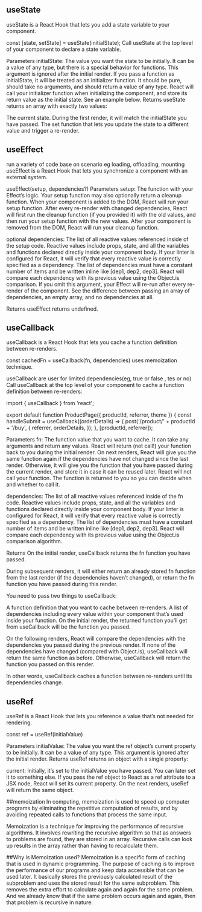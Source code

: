 ## useState
useState is a React Hook that lets you add a state variable to your component.

const [state, setState] = useState(initialState);
Call useState at the top level of your component to declare a state variable.

Parameters 
initialState: The value you want the state to be initially. It can be a value of any type, but there is a special behavior for functions. This argument is ignored after the initial render.
If you pass a function as initialState, it will be treated as an initializer function. It should be pure, should take no arguments, and should return a value of any type. React will call your initializer function when initializing the component, and store its return value as the initial state. See an example below.
Returns 
useState returns an array with exactly two values:

The current state. During the first render, it will match the initialState you have passed.
The set function that lets you update the state to a different value and trigger a re-render.

## useEffect
run a variety of code base on scenario eg loading, offloading, mounting
useEffect is a React Hook that lets you synchronize a component with an external system.

useEffect(setup, dependencies?)
Parameters 
setup: The function with your Effect’s logic. Your setup function may also optionally return a cleanup function. When your component is added to the DOM, React will run your setup function. After every re-render with changed dependencies, React will first run the cleanup function (if you provided it) with the old values, and then run your setup function with the new values. After your component is removed from the DOM, React will run your cleanup function.

optional dependencies: The list of all reactive values referenced inside of the setup code. Reactive values include props, state, and all the variables and functions declared directly inside your component body. If your linter is configured for React, it will verify that every reactive value is correctly specified as a dependency. The list of dependencies must have a constant number of items and be written inline like [dep1, dep2, dep3]. React will compare each dependency with its previous value using the Object.is comparison. If you omit this argument, your Effect will re-run after every re-render of the component. See the difference between passing an array of dependencies, an empty array, and no dependencies at all.

Returns 
useEffect returns undefined.

## useCallback
useCallback is a React Hook that lets you cache a function definition between re-renders.

const cachedFn = useCallback(fn, dependencies)
uses memoization technique.

 useCallback are user for limited dependencies(eg, true or false , tes or no)
Call useCallback at the top level of your component to cache a function definition between re-renders:

import { useCallback } from 'react';

export default function ProductPage({ productId, referrer, theme }) {
  const handleSubmit = useCallback((orderDetails) => {
    post('/product/' + productId + '/buy', {
      referrer,
      orderDetails,
    });
  }, [productId, referrer]);

  Parameters 
fn: The function value that you want to cache. It can take any arguments and return any values. React will return (not call!) your function back to you during the initial render. On next renders, React will give you the same function again if the dependencies have not changed since the last render. Otherwise, it will give you the function that you have passed during the current render, and store it in case it can be reused later. React will not call your function. The function is returned to you so you can decide when and whether to call it.

dependencies: The list of all reactive values referenced inside of the fn code. Reactive values include props, state, and all the variables and functions declared directly inside your component body. If your linter is configured for React, it will verify that every reactive value is correctly specified as a dependency. The list of dependencies must have a constant number of items and be written inline like [dep1, dep2, dep3]. React will compare each dependency with its previous value using the Object.is comparison algorithm.

Returns 
On the initial render, useCallback returns the fn function you have passed.

During subsequent renders, it will either return an already stored fn  function from the last render (if the dependencies haven’t changed), or return the fn function you have passed during this render.

You need to pass two things to useCallback:

A function definition that you want to cache between re-renders.
A list of dependencies including every value within your component that’s used inside your function.
On the initial render, the returned function you’ll get from useCallback will be the function you passed.

On the following renders, React will compare the dependencies with the dependencies you passed during the previous render. If none of the dependencies have changed (compared with Object.is), useCallback will return the same function as before. Otherwise, useCallback will return the function you passed on this render.

In other words, useCallback caches a function between re-renders until its dependencies change.

## useRef
useRef is a React Hook that lets you reference a value that’s not needed for rendering.

const ref = useRef(initialValue)

Parameters 
initialValue: The value you want the ref object’s current property to be initially. It can be a value of any type. This argument is ignored after the initial render.
Returns 
useRef returns an object with a single property:

current: Initially, it’s set to the initialValue you have passed. You can later set it to something else. If you pass the ref object to React as a ref attribute to a JSX node, React will set its current property.
On the next renders, useRef will return the same object.


##memoization
In computing, memoization is used to speed up computer programs by eliminating the repetitive computation of results, and by avoiding repeated calls to functions that process the same input.

Memoization is a technique for improving the performance of recursive algorithms. It involves rewriting the recursive algorithm so that as answers to problems are found, they are stored in an array. Recursive calls can look up results in the array rather than having to recalculate them.

##Why is Memoization used?
Memoization is a specific form of caching that is used in dynamic programming. The purpose of caching is to improve the performance of our programs and keep data accessible that can be used later. It basically stores the previously calculated result of the subproblem and uses the stored result for the same subproblem. This removes the extra effort to calculate again and again for the same problem. And we already know that if the same problem occurs again and again, then that problem is recursive in nature.

